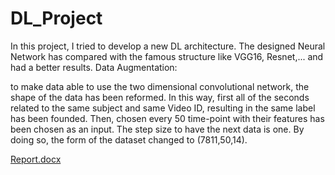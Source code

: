 # DL_Project
In this project, I tried to develop a new DL architecture. The designed Neural Network has compared with the famous structure like VGG16, Resnet,... and had a better results.
Data Augmentation:

to make data able to use the two dimensional convolutional network, the shape of the data has been reformed. In this way, first all of the seconds related to the same subject and same Video ID, resulting in the same label has been founded. Then, chosen every 50 time-point with their features has been chosen as an input. The step size to have the next data is one. By doing so, the form of the dataset changed to (7811,50,14). 

[Report.docx](https://github.com/mahdieghane/DL_Project/files/9793663/Report.docx)

